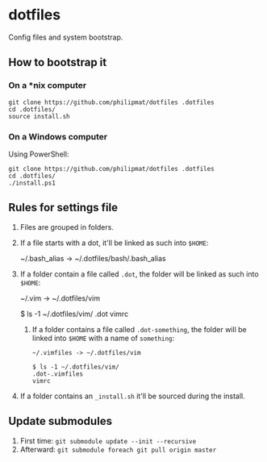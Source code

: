 dotfiles
========

Config files and system bootstrap.

## How to bootstrap it

### On a *nix computer

```
git clone https://github.com/philipmat/dotfiles .dotfiles
cd .dotfiles/
source install.sh
```


### On a Windows computer

Using PowerShell:

```
git clone https://github.com/philipmat/dotfiles .dotfiles
cd .dotfiles/
./install.ps1
```

## Rules for settings file

1. Files are grouped in folders.
2. If a file starts with a dot, it'll be linked as such into `$HOME`:

    ~/.bash_alias -> ~/.dotfiles/bash/.bash_alias

3. If a folder contain a file called `.dot`, the folder will be linked
   as such into `$HOME`:

    ~/.vim -> ~/.dotfiles/vim

    $ ls -1 ~/.dotfiles/vim/
    .dot
    vimrc

    1. If a folder contains a file called `.dot-something`, the folder
       will be linked into `$HOME` with a name of `something`:

           ~/.vimfiles -> ~/.dotfiles/vim

           $ ls -1 ~/.dotfiles/vim/
           .dot-.vimfiles
           vimrc

4. If a folder contains an `_install.sh` it'll be sourced during the install.

## Update submodules

1. First time: `git submodule update --init --recursive`
2. Afterward: `git submodule foreach git pull origin master`
